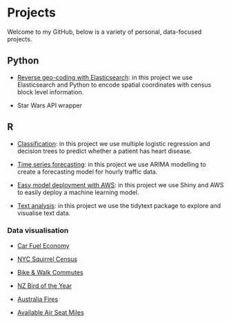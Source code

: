 # Projects

Welcome to my GitHub, below is a variety of personal, data-focused projects.

## Python

* [Reverse geo-coding with Elasticsearch](https://github.com/Jamie3213/reverse_geocoding): in this project we use Elasticsearch and Python to encode spatial coordinates with census block level information.

* Star Wars API wrapper

## R

* [Classification](https://github.com/Jamie3213/heart-disease-classification): in this project we use multiple logistic regression and decision trees to predict whether a patient has heart disease.

* [Time series forecasting](https://github.com/Jamie3213/traffic-time-series): in this project we use ARIMA modelling to create a forecasting model for hourly traffic data.

* [Easy model deployment with AWS](https://github.com/Jamie3213/shiny-model-deployment): in this project we use Shiny and AWS to easily deploy a machine learning model.

* [Text analysis](https://github.com/Jamie3213/tolstoy-text-analysis): in this project we use the tidytext package to explore and visualise text data.

### Data visualisation

* [Car Fuel Economy](https://github.com/Jamie3213/TidyTuesday2019-10-15)

* [NYC Squirrel Census](https://github.com/Jamie3213/TidyTuesday2019-10-29)

* [Bike & Walk Commutes](https://github.com/Jamie3213/TidyTuesday2019-11-05)

* [NZ Bird of the Year](https://github.com/Jamie3213/TidyTuesday2019-11-19)

* [Australia Fires](https://github.com/Jamie3213/TidyTuesday2020-01-07)

* [Available Air Seat Miles](https://github.com/Jamie3213/available-seat-miles)
